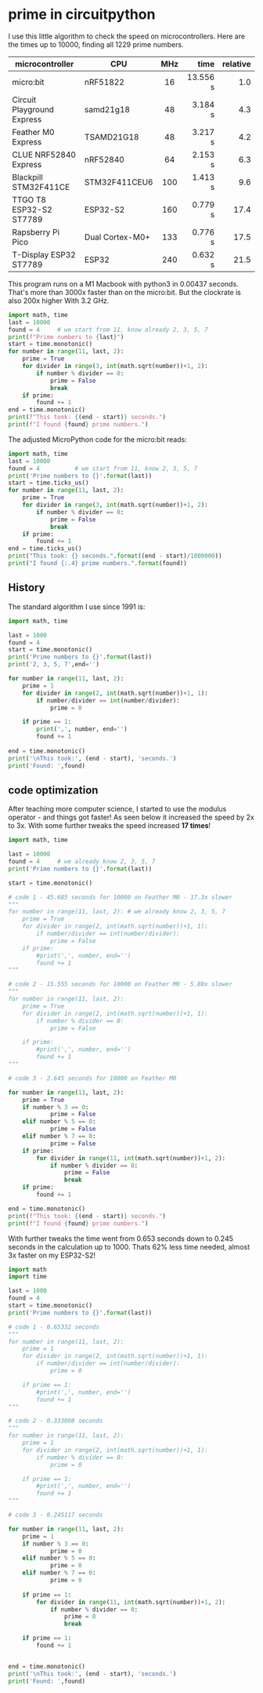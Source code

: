 # prime in circuitpython

I use this little algorithm to check the speed on microcontrollers. Here are the times up to 10000, finding all 1229 prime numbers.

| microcontroller            | CPU             | MHz |     time | relative |
|----------------------------|-----------------|:---:|---------:|---------:|
| micro:bit                  | nRF51822        | 16  | 13.556 s |      1.0 |
| Circuit Playground Express | samd21g18       | 48  | 3.184 s  |      4.3 |
| Feather M0 Express         | TSAMD21G18      | 48  | 3.217 s  |      4.2 |
| CLUE NRF52840 Express      | nRF52840        | 64  | 2.153 s  |      6.3 |
| Blackpill STM32F411CE      | STM32F411CEU6   | 100 | 1.413 s  |      9.6 |
| TTGO T8 ESP32-S2 ST7789    | ESP32-S2        | 160 | 0.779 s  |     17.4 |
| Rapsberry Pi Pico          | Dual Cortex-M0+ | 133 | 0.776 s  |     17.5 |
| T-Display ESP32 ST7789     | ESP32           | 240 | 0.632 s  |     21.5 |

This program runs on a M1 Macbook with python3 in 0.00437 seconds. That's more than 3000x faster than on the micro:bit. But the clockrate is also 200x higher With 3.2 GHz.

``` py
import math, time
last = 10000
found = 4     # we start from 11, know already 2, 3, 5, 7
print(f"Prime numbers to {last}")
start = time.monotonic()
for number in range(11, last, 2):
    prime = True
    for divider in range(3, int(math.sqrt(number))+1, 2):
        if number % divider == 0:
            prime = False
            break
    if prime:
        found += 1
end = time.monotonic()
print(f"This took: {(end - start)} seconds.")
print(f"I found {found} prime numbers.")
```

The adjusted MicroPython code for the micro:bit reads:

``` py
import math, time
last = 10000
found = 4          # we start from 11, know 2, 3, 5, 7
print('Prime numbers to {}'.format(last))
start = time.ticks_us()
for number in range(11, last, 2):
    prime = True
    for divider in range(3, int(math.sqrt(number))+1, 2):
        if number % divider == 0:
            prime = False
            break
    if prime:
        found += 1
end = time.ticks_us()
print("This took: {} seconds.".format((end - start)/1000000))
print("I found {:.4} prime numbers.".format(found))
```

## History

The standard algorithm I use since 1991 is:

``` py
import math, time

last = 1000
found = 4
start = time.monotonic()
print('Prime numbers to {}'.format(last))
print('2, 3, 5, 7',end='')

for number in range(11, last, 2):
    prime = 1
    for divider in range(2, int(math.sqrt(number))+1, 1):
        if number/divider == int(number/divider):
            prime = 0

    if prime == 1:
        print(',', number, end='')
        found += 1
      
end = time.monotonic()
print('\nThis took:', (end - start), 'seconds.')
print('Found: ',found)
```

## code optimization

After teaching more computer science, I started to use the modulus operator - and things got faster! As seen below it increased the speed by 2x to 3x. With some further tweaks the speed increased __17 times__!

``` py
import math, time

last = 10000
found = 4     # we already know 2, 3, 5, 7
print('Prime numbers to {}'.format(last))

start = time.monotonic()

# code 1 - 45.685 seconds for 10000 on Feather M0 - 17.3x slower
"""
for number in range(11, last, 2): # we already know 2, 3, 5, 7
    prime = True
    for divider in range(2, int(math.sqrt(number))+1, 1):
        if number/divider == int(number/divider):
            prime = False
    if prime:
        #print(',', number, end='')
        found += 1
"""

# code 2 - 15.555 seconds for 10000 on Feather M0 - 5.88x slower
"""
for number in range(11, last, 2):
    prime = True
    for divider in range(2, int(math.sqrt(number))+1, 1):
        if number % divider == 0:
            prime = False

    if prime:
        #print(',', number, end='')
        found += 1
"""

# code 3 - 2.645 seconds for 10000 on Feather M0

for number in range(11, last, 2):
    prime = True
    if number % 3 == 0:
            prime = False
    elif number % 5 == 0:
            prime = False
    elif number % 7 == 0:
            prime = False
    if prime:
        for divider in range(11, int(math.sqrt(number))+1, 2):
            if number % divider == 0:
                prime = False
                break
    if prime:
        found += 1

end = time.monotonic()
print(f"This took: {(end - start)} seconds.")
print(f"I found {found} prime numbers.")

```

With further tweaks the time went from 0.653 seconds down to 0.245 seconds in the calculation up to 1000. Thats 62% less time needed, almost 3x faster on my ESP32-S2!

``` py
import math
import time

last = 1000
found = 4
start = time.monotonic()
print('Prime numbers to {}'.format(last))

# code 1 - 0.65332 seconds
"""
for number in range(11, last, 2):
    prime = 1
    for divider in range(2, int(math.sqrt(number))+1, 1):
        if number/divider == int(number/divider):
            prime = 0

    if prime == 1:
        #print(',', number, end='')
        found += 1
"""

# code 2 - 0.333008 seconds
"""
for number in range(11, last, 2):
    prime = 1
    for divider in range(2, int(math.sqrt(number))+1, 1):
        if number % divider == 0:
            prime = 0

    if prime == 1:
        #print(',', number, end='')
        found += 1
"""

# code 3 - 0.245117 seconds

for number in range(11, last, 2):
    prime = 1
    if number % 3 == 0:
            prime = 0
    elif number % 5 == 0:
            prime = 0
    elif number % 7 == 0:
            prime = 0
    
    if prime == 1:
        for divider in range(11, int(math.sqrt(number))+1, 2):
            if number % divider == 0:
                prime = 0
                break

    if prime == 1:
        found += 1


end = time.monotonic()
print('\nThis took:', (end - start), 'seconds.')
print('Found: ',found)

```
